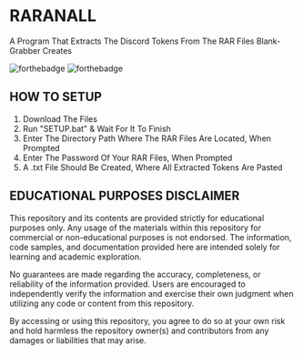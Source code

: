 # RARANALL
A Program That Extracts The Discord Tokens From The RAR Files Blank-Grabber Creates

<img src="https://camo.githubusercontent.com/eca925d3906216778c44d130e769f4a6dbd4322f0c972b804abe38181bfe804c/68747470733a2f2f666f7274686562616467652e636f6d2f696d616765732f6261646765732f6d6164652d776974682d707974686f6e2e737667" alt="forthebadge" data-canonical-src="https://forthebadge.com/images/badges/made-with-python.svg" style="max-width: 100%;"> <img src="https://camo.githubusercontent.com/9d9c487370f654b6139bb3f59f86cb190aea255ddd3253ac5742f23381aafc23/687474703a2f2f666f7274686562616467652e636f6d2f696d616765732f6261646765732f6275696c742d776974682d6c6f76652e737667" alt="forthebadge" data-canonical-src="http://forthebadge.com/images/badges/built-with-love.svg" style="max-width: 100%;">


## HOW TO SETUP

1. Download The Files
2. Run "SETUP.bat" & Wait For It To Finish
3. Enter The Directory Path Where The RAR Files Are Located, When Prompted
5. Enter The Password Of Your RAR Files, When Prompted
6. A .txt File Should Be Created, Where All Extracted Tokens Are Pasted


## EDUCATIONAL PURPOSES DISCLAIMER

This repository and its contents are provided strictly for educational purposes only. Any usage of the materials within this repository for commercial or non-educational purposes is not endorsed. The information, code samples, and documentation provided here are intended solely for learning and academic exploration.

No guarantees are made regarding the accuracy, completeness, or reliability of the information provided. Users are encouraged to independently verify the information and exercise their own judgment when utilizing any code or content from this repository.

By accessing or using this repository, you agree to do so at your own risk and hold harmless the repository owner(s) and contributors from any damages or liabilities that may arise.
